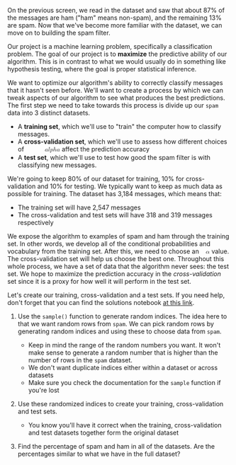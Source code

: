 <div><p>On the previous screen, we read in the dataset and saw that about 87% of the messages are ham ("ham" means non-spam), and the remaining 13% are spam. Now that we've become more familiar with the dataset, we can move on to building the spam filter.</p>
<p>Our project is a machine learning problem, specifically a classification problem. The goal of our project is to <strong>maximize</strong> the predictive ability of our algorithm. This is in contrast to what we would usually do in something like hypothesis testing, where the goal is proper statistical inference. </p>
<p>We want to optimize our algorithm's ability to correctly classify messages that it hasn't seen before. We'll want to create a process by which we can tweak aspects of our algorithm to see what produces the best predictions. The first step we need to take towards this process is divide up our <code>spam</code> data into 3 distinct datasets. </p>
<ul>
<li>A <strong>training set</strong>, which we'll use to "train" the computer how to classify messages.</li>
<li>A <strong>cross-validation set</strong>, which we'll use to assess how different choices of <span class="MathJax_Preview" style="color: inherit; display: none;"></span><span class="MathJax_SVG" id="MathJax-Element-1-Frame" tabindex="0" data-mathml="<math xmlns=&quot;http://www.w3.org/1998/Math/MathML&quot;><mi>a</mi><mi>l</mi><mi>p</mi><mi>h</mi><mi>a</mi></math>" style="font-size: 100%; display: inline-block; position: relative;" role="presentation"><svg xmlns:xlink="http://www.w3.org/1999/xlink" width="5.661ex" height="2.461ex" viewBox="0 -779.8 2437.5 1059.6" role="img" focusable="false" style="vertical-align: -0.65ex;" aria-hidden="true"><g stroke="currentColor" fill="currentColor" stroke-width="0" transform="matrix(1 0 0 -1 0 0)"><use xlink:href="#MJMATHI-61" x="0" y="0"></use><use xlink:href="#MJMATHI-6C" x="529" y="0"></use><use xlink:href="#MJMATHI-70" x="828" y="0"></use><use xlink:href="#MJMATHI-68" x="1331" y="0"></use><use xlink:href="#MJMATHI-61" x="1908" y="0"></use></g></svg><span class="MJX_Assistive_MathML" role="presentation"><math xmlns="http://www.w3.org/1998/Math/MathML"><mi>a</mi><mi>l</mi><mi>p</mi><mi>h</mi><mi>a</mi></math></span></span><script type="math/tex" id="MathJax-Element-1">alpha</script> affect the prediction accuracy</li>
<li>A <strong>test set</strong>, which we'll use to test how good the spam filter is with classifying new messages.</li>
</ul>
<p>We're going to keep 80% of our dataset for training, 10% for cross-validation and 10% for testing. We typically want to keep as much data as possible for training. The dataset has 3,184 messages, which means that:</p>
<ul>
<li>The training set will have 2,547 messages</li>
<li>The cross-validation and test sets will have 318 and 319 messages respectively</li>
</ul>
<p>We expose the algorithm to examples of spam and ham through the training set. In other words, we develop all of the conditional probabilities and vocabulary from the training set. After this, we need to choose an <span class="MathJax_Preview" style="color: inherit; display: none;"></span><span class="MathJax_SVG" id="MathJax-Element-2-Frame" tabindex="0" data-mathml="<math xmlns=&quot;http://www.w3.org/1998/Math/MathML&quot;><mi>&amp;#x03B1;</mi></math>" style="font-size: 100%; display: inline-block; position: relative;" role="presentation"><svg xmlns:xlink="http://www.w3.org/1999/xlink" width="1.488ex" height="1.429ex" viewBox="0 -502 640.5 615.1" role="img" focusable="false" style="vertical-align: -0.263ex;" aria-hidden="true"><g stroke="currentColor" fill="currentColor" stroke-width="0" transform="matrix(1 0 0 -1 0 0)"><use xlink:href="#MJMATHI-3B1" x="0" y="0"></use></g></svg><span class="MJX_Assistive_MathML" role="presentation"><math xmlns="http://www.w3.org/1998/Math/MathML"><mi>α</mi></math></span></span><script type="math/tex" id="MathJax-Element-2">\alpha</script> value. The cross-validation set will help us choose the best one. Throughout this whole process, we have a set of data that the algorithm never sees: the test set. We hope to maximize the prediction accuracy in the <em>cross-validation</em> set since it is a proxy for how well it will perform in the test set. </p>
<p>Let's create our training, cross-validation and a test sets. If you need help, don't forget that you can find the solutions notebook <a target="_blank" href="https://github.com/dataquestio/solutions/blob/master/Mission475Solutions.Rmd">at this link</a>.</p>
<ol>
<li>
<p>Use the <code>sample()</code> function to generate random indices. The idea here to that we want random rows from <code>spam</code>. We can pick random rows by generating random indices and using these to choose data from <code>spam</code>. </p>
<ul>
<li>Keep in mind the range of the random numbers you want. It won't make sense to generate a random number that is higher than the number of rows in the <code>spam</code> dataset. </li>
<li>We don't want duplicate indices either within a dataset or across datasets</li>
<li>Make sure you check the documentation for the <code>sample</code> function if you're lost</li>
</ul>
</li>
<li>
<p>Use these randomized indices to create your training, cross-validation and test sets.</p>
<ul>
<li>You know you'll have it correct when the training, cross-validation and test datasets together form the original dataset</li>
</ul>
</li>
<li>
<p>Find the percentage of spam and ham in all of the datasets. Are the percentages similar to what we have in the full dataset?</p>
</li>
</ol></div>
